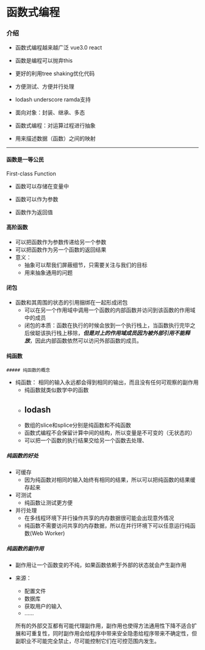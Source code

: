 # 函数式编程  

### 介绍  

- 函数式编程越来越广泛  vue3.0 react
- 函数是编程可以抛弃this  
- 更好的利用tree shaking优化代码  
- 方便测试、方便并行处理  
- lodash underscore ramda支持    

- 面向对象：封装、继承、多态  
- 函数式编程：对运算过程进行抽象  
- 用来描述数据（函数）之间的映射

---

#### 函数是一等公民

First-class Function  

- 函数可以存储在变量中  

- 函数可以作为参数  

- 函数作为返回值     

   

#### 高阶函数  

- 可以把函数作为参数传递给另一个参数 
- 可以把函数作为另一个函数的返回结果  
- 意义： 
  - 抽象可以帮我们屏蔽细节，只需要关注与我们的目标
  - 用来抽象通用的问题



#### 闭包

- 函数和其周围的状态的引用捆绑在一起形成闭包
  - 可以在另一个作用域中调用一个函数的内部函数并访问到该函数的作用域中的成员
  - 闭包的本质：函数在执行的时候会放到一个执行栈上，当函数执行完毕之后侯聪该执行栈上移除，***但是对上的作用域成员因为被外部引用不能释放***，因此内部函数依然可以访问外部函数的成员。

#### 纯函数

	##### 纯函数的概念

- 纯函数： 相同的输入永远都会得到相同的输出，而且没有任何可观察的副作用
  - 纯函数就类似数学中的函数
  - lodash
    - 
  - 数组的slice和splice分别是纯函数和不纯函数
  - 函数式编程不会保留计算中间的结构，所以变量是不可变的（无状态的）
  - 可以把一个函数的执行结果交给另一个函数去处理、

##### 纯函数的好处

- 可缓存
  - 因为纯函数对相同的输入始终有相同的结果，所以可以把纯函数的结果缓存起来
- 可测试
  - 纯函数让测试更方便
- 并行处理
  - 在多线程环境下并行操作共享的内存数据很可能会出现意外情况
  - 纯函数不需要访问共享的内存数据，所以在并行环境下可以任意运行纯函数(Web Worker)

##### 纯函数的副作用

- 副作用让一个函数变的不纯，如果函数依赖于外部的状态就会产生副作用

- 来源：

  - 配置文件
  - 数据库
  - 获取用户的输入
  - ......

  所有的外部交互都有可能代理副作用，副作用也使得方法通用性下降不适合扩展和可重复性，同时副作用会给程序中带来安全隐患给程序带来不确定性，但副职业不可能完全禁止，尽可能控制它们在可控范围内发生。



